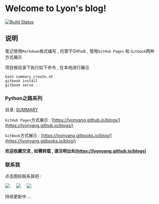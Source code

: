 # Welcome to Lyon's blog!

[![Build Status](https://travis-ci.org/lyonyang/blogs.svg?branch=master)](https://travis-ci.org/lyonyang/blogs)

## 说明

笔记使用`Markdown`格式编写 , 托管于Github , 使用`GitHub Pages` 和 `Gitbook`两种方式展示


项目根目录下执行如下命令 , 在本地进行展示

```shell
bash summary_create.sh
gitbook install
gitbook serve .
```

### Python之路系列

目录: [SUMMARY](SUMMARY.md)

`GitHub Pages`方式展示 : [https://lyonyang.github.io/blogs/](https://lyonyang.github.io/blogs/)

`GitBook`方式展示 : [https://lyonyang.gitbooks.io/blog/](https://lyonyang.gitbooks.io/blog/)


**欢迎收藏交流 , 如需转载 , 请注明出处[https://lyonyang.github.io/blogs]**
 
### 联系我 

点击图标联系我吧 :

<span>
<a target="_blank" href="http://mail.qq.com/cgi-bin/qm_share?t=qm_mailme&email=WTUgNjd3IDg3PhkoKHc6NjQ" style="text-decoration:none;" ><img src="http://oux34p43l.bkt.clouddn.com/email.png?imageMogr2/auto-orient/thumbnail/x50/blur/1x0/quality/75|imageslim"/></a>
&nbsp;&nbsp;&nbsp;
<a href="https://github.com/lyonyang" ><img src="http://oux34p43l.bkt.clouddn.com/GitHub.png?imageMogr2/auto-orient/thumbnail/x50/blur/1x0/quality/75|imageslim"/></a></span>
&nbsp;&nbsp;&nbsp;
<a target="_blank" href="http://wpa.qq.com/msgrd?v=3&uin=547903993&site=qq&menu=yes"><img src="http://oux34p43l.bkt.clouddn.com/QQ.png?imageMogr2/auto-orient/thumbnail/x50/blur/1x0/quality/75|imageslim" /></a>

持续更新中 ... 

